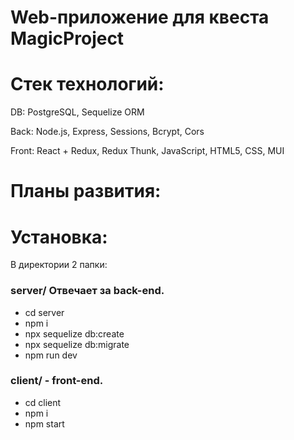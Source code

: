 # Web-приложение для квеста MagicProject

# Стек технологий:



DB: PostgreSQL, Sequelize ORM

Back: Node.js, Express, Sessions, Bcrypt, Cors

Front: React + Redux, Redux Thunk, JavaScript, HTML5, CSS, MUI

# Планы развития:

# Установка:
В директории 2 папки:

### server/ Отвечает за back-end.
- cd server
- npm i
- npx sequelize db:create
- npx sequelize db:migrate
- npm run dev

### client/ - front-end.
- cd client
- npm i
- npm start
